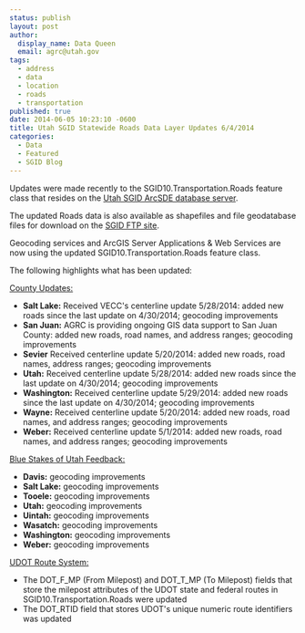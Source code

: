 ```yaml
---
status: publish
layout: post
author:
  display_name: Data Queen
  email: agrc@utah.gov
tags:
  - address
  - data
  - location
  - roads
  - transportation
published: true
date: 2014-06-05 10:23:10 -0600
title: Utah SGID Statewide Roads Data Layer Updates 6/4/2014
categories:
  - Data
  - Featured
  - SGID Blog
---
```

<p>Updates were made recently to the SGID10.Transportation.Roads feature class that resides on the <a href="{{ "/data/how-to-connect-to-the-sgid-via-sde/" | prepend: site.baseurl }}">Utah SGID ArcSDE database server</a>.</p>
<p>The updated Roads data is also available as shapefiles and file geodatabase files for download on the <a href="ftp://ftp.agrc.utah.gov/UtahSGID_Vector/UTM12_NAD83/TRANSPORTATION/PackagedData/_Statewide/UtahRoadAndHighwaySystem/">SGID FTP site</a>.</p>
<p>Geocoding services and ArcGIS Server Applications & Web Services are now using the updated SGID10.Transportation.Roads feature class.</p>
<p>The following highlights what has been updated:</p>
<p><span style="text-decoration: underline;">County Updates:</span></p>
<ul>
    <li><strong>Salt Lake:</strong> Received VECC's centerline update 5/28/2014: added new roads since the last update on 4/30/2014; geocoding improvements</li>
    <li><strong>San Juan:</strong> AGRC is providing ongoing GIS data support to San Juan County: added new roads, road names, and address ranges; geocoding improvements</li>
    <li><strong>Sevier</strong> Received centerline update 5/20/2014: added new roads, road names, address ranges; geocoding improvements</li>
    <li><strong>Utah:</strong> Received centerline update 5/28/2014: added new roads since the last update on 4/30/2014; geocoding improvements</li>
    <li><strong>Washington:</strong> Received centerline update 5/29/2014: added new roads since the last update on 4/30/2014; geocoding improvements</li>
    <li><strong>Wayne:</strong> Received centerline update 5/20/2014: added new roads, road names, and address ranges; geocoding improvements</li>
    <li><strong>Weber:</strong> Received centerline update 5/1/2014: added new roads, road names, and address ranges; geocoding improvements</li>
</ul>

<p><span style="text-decoration: underline;">Blue Stakes of Utah Feedback:</span></p>
<ul>
    <li><strong>Davis:</strong> geocoding improvements</li>
    <li><strong>Salt Lake:</strong> geocoding improvements</li>
    <li><strong>Tooele:</strong> geocoding improvements</li>
    <li><strong>Utah:</strong> geocoding improvements</li>
    <li><strong>Uintah:</strong> geocoding improvements</li>
    <li><strong>Wasatch:</strong> geocoding improvements</li>
    <li><strong>Washington:</strong> geocoding improvements</li>
    <li><strong>Weber:</strong> geocoding improvements</li>
</ul>

<p><span style="text-decoration: underline;">UDOT Route System:</span></p>
<ul>
    <li>The DOT_F_MP (From Milepost) and DOT_T_MP (To Milepost) fields that store the milepost attributes of the UDOT state and federal routes in SGID10.Transportation.Roads were updated</li>
    <li>The DOT_RTID field that stores UDOT's unique numeric route identifiers was updated</li>
</ul>

